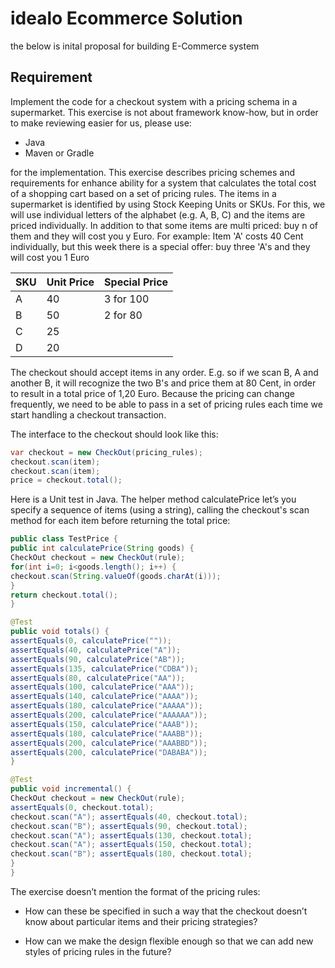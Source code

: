 # **idealo Ecommerce Solution**

the below is inital proposal for building E-Commerce system

## **Requirement**

Implement the code for a checkout system with a pricing schema in
a supermarket. This exercise is not about framework know-how, but in order to make reviewing easier for us, please use:

* Java
* Maven or Gradle

for the implementation. This exercise describes pricing schemes and requirements for enhance ability for a system that
calculates the total cost of a shopping cart based on a set of pricing rules. The items in a
supermarket is identified by using Stock Keeping Units or SKUs. For this, we will use individual
letters of the alphabet (e.g. A, B, C) and the items are priced individually. In addition to that some items are multi priced: buy n of them and they will cost you y Euro.
For example: Item 'A' costs 40 Cent individually, but this week there is a special offer: buy three 'A's and they will cost you 1 Euro

| SKU | Unit Price | Special Price |
| --- | ---------- | ------------- |
| A   | 40         | 3 for 100     |
| B   | 50         | 2 for 80      |
| C   | 25         |
| D   | 20         |
The checkout should accept items in any order. E.g. so if we scan B, A and another B, it will recognize
the two B's and price them at 80 Cent, in order to result in a total price of 1,20 Euro.
Because the pricing can change frequently, we need to be able to pass in a set of pricing rules each
time we start handling a checkout transaction.

The interface to the checkout should look like this:

```java
var checkout = new CheckOut(pricing_rules);
checkout.scan(item);
checkout.scan(item);
price = checkout.total();
```

Here is a Unit test in Java. The helper method calculatePrice let’s you specify a sequence of items
(using a string), calling the checkout's scan method for each item before returning the total price:

```java
public class TestPrice {
public int calculatePrice(String goods) {
CheckOut checkout = new CheckOut(rule);
for(int i=0; i<goods.length(); i++) {
checkout.scan(String.valueOf(goods.charAt(i)));
}
return checkout.total();
}

@Test
public void totals() {
assertEquals(0, calculatePrice(""));
assertEquals(40, calculatePrice("A"));
assertEquals(90, calculatePrice("AB"));
assertEquals(135, calculatePrice("CDBA"));
assertEquals(80, calculatePrice("AA"));
assertEquals(100, calculatePrice("AAA"));
assertEquals(140, calculatePrice("AAAA"));
assertEquals(180, calculatePrice("AAAAA"));
assertEquals(200, calculatePrice("AAAAAA"));
assertEquals(150, calculatePrice("AAAB"));
assertEquals(180, calculatePrice("AAABB"));
assertEquals(200, calculatePrice("AAABBD"));
assertEquals(200, calculatePrice("DABABA"));
}

@Test
public void incremental() {
CheckOut checkout = new CheckOut(rule);
assertEquals(0, checkout.total);
checkout.scan("A"); assertEquals(40, checkout.total);
checkout.scan("B"); assertEquals(90, checkout.total);
checkout.scan("A"); assertEquals(130, checkout.total);
checkout.scan("A"); assertEquals(150, checkout.total);
checkout.scan("B"); assertEquals(180, checkout.total);
}
}

```

The exercise doesn’t mention the format of the pricing rules:

* How can these be specified in such a way that the checkout doesn’t know about particular items and their pricing strategies?

* How can we make the design flexible enough so that we can add new styles of pricing rules in the future?
